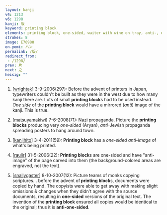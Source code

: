 ```yaml
---
layout: kanji
v4: 1213
v6: 1298
kanji: 版
keyword: printing block
elements: printing block, one-sided, waiter with wine on tray, anti-, demonstration, cliff, crotch
strokes: 8
image: E78988
on-yomi: ハン
permalink: /版/
redirect_from:
 - /1298/
prev: 片
next: 之
heisig: ""
---
```


1) [<a href="http://kanji.koohii.com/profile/wrightak">wrightak</a>] 3-9-2006(297): Before the advent of printers in Japan, typewriters couldn&#039;t be built as they were in the west due to how many kanji there are. Lots of small<strong> printing block</strong>s had to be used instead. <em>One side</em> of the<strong> printing block</strong> would have a mirrored (<em>anti</em>) image of the kanji. This is true.

2) [<a href="http://kanji.koohii.com/profile/matsuyamakiwi">matsuyamakiwi</a>] 7-6-2008(71): Nazi propaganda. Picture the <strong>printing blocks</strong> producing very <em>one-sided</em> (Aryan), <em>anti</em>-Jewish propaganda spreading posters to hang around town.

3) [<a href="http://kanji.koohii.com/profile/kanjihito">kanjihito</a>] 3-4-2011(59): <strong>Printing block</strong> has a <em>one-sided</em> <em>anti-image</em> of what&#039;s being printed.

4) [<a href="http://kanji.koohii.com/profile/raulir">raulir</a>] 31-5-2006(22): <strong>Printing block</strong>s are one-sided and have &quot;anti-image&quot; of the page carved into them (the background-colored areas are engraved, not the text).

5) [<a href="http://kanji.koohii.com/profile/snallygaster">snallygaster</a>] 8-10-2007(12): Picture teams of monks copying scriptures... before the advent of<strong> printing block</strong>s, documents were copied by hand. The copyists were able to get away with making slight omissions &amp; changes when they didn&#039;t agree with the source documents, resulting in <strong>one-sided</strong> versions of the original text. The invention of the<strong> printing block</strong> ensured all copies would be identical to the original; thus it is <strong>anti-one-sided</strong>.

